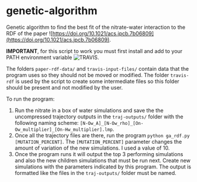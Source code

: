# genetic-algorithm

Genetic algorithm to find the best fit of the nitrate-water interaction to the RDF of the paper ![https://doi.org/10.1021/acs.jpcb.7b06809](https://doi.org/10.1021/acs.jpcb.7b06809).

**IMPORTANT**, for this script to work you must first install and add to your PATH environment variable ![TRAVIS](http://www.travis-analyzer.de/).

The folders `paper-rdf-data/` and `travis-input-files/` contain data that the program uses so they should not be moved or modified. The folder `travis-rdf` is used by the script to create some intermediate files so this folder should be present and not modified by the user.

To run the program:

1. Run the nitrate in a box of water simulations and save the the uncompressed trajectory outputs in the `traj-outputs/` folder with the following naming scheme: `[N-Ow_A]_[N-Ow_rho]_[On-Ow_multiplier]_[On-Hw_multiplier].lmp`.
2. Once all the trajectory files are there, run the program `python ga_rdf.py [MUTATION_PERCENT]`. The `[MUTATION_PERCENT]` parameter changes the amount of variation of the new simulations. I used a value of 10.
3. Once the program runs it will output the top 3 performing simulations and also the new children simulations that must be run next. Create new simulations with the parameters indicated by this program. The output is formatted like the files in the `traj-outputs/` folder must be named.
